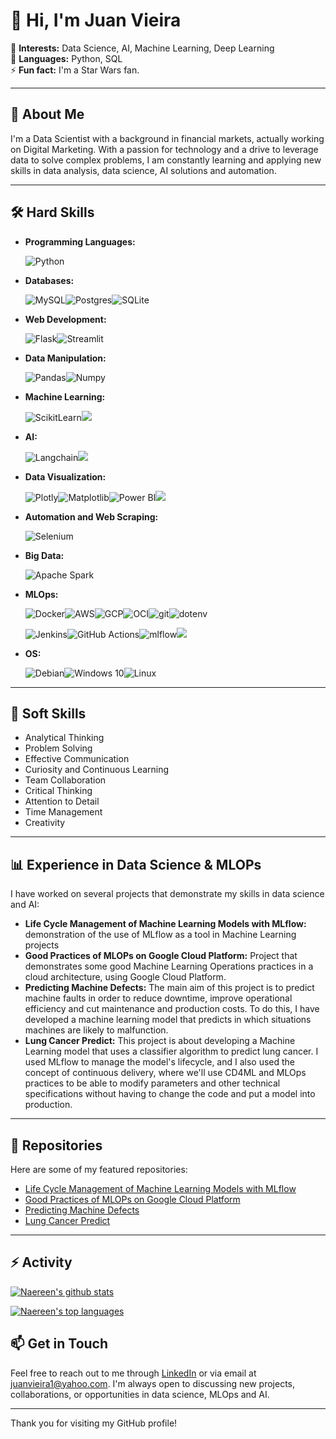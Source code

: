 # 👋 Hi, I'm Juan Vieira

👀 **Interests:** Data Science, AI, Machine Learning, Deep Learning  
🌱 **Languages:** Python, SQL  
⚡ **Fun fact:** I'm a Star Wars fan.

---

## 💼 About Me

I'm a Data Scientist with a background in financial markets, actually working on Digital Marketing. With a passion for technology and a drive to leverage data to solve complex problems, I am constantly learning and applying new skills in data analysis, data science, AI solutions and automation.

---

## 🛠 Hard Skills

- **Programming Languages:**

   <img alt="Python" src="https://img.shields.io/badge/python-%2314354C.svg?style=for-the-badge&logo=python&logoColor=white"/>
  
- **Databases:**

  ![MySQL](https://img.shields.io/badge/mysql-4479A1.svg?style=for-the-badge&logo=mysql&logoColor=white)![Postgres](https://img.shields.io/badge/postgres-%23316192.svg?style=for-the-badge&logo=postgresql&logoColor=white)![SQLite](https://img.shields.io/badge/sqlite-%2307405e.svg?style=for-the-badge&logo=sqlite&logoColor=white)
  
- **Web Development:**

  ![Flask](https://img.shields.io/badge/flask-%23000.svg?style=for-the-badge&logo=flask&logoColor=white)![Streamlit](https://img.shields.io/badge/Streamlit-FF4B4B?style=for-the-badge&logo=Streamlit&logoColor=white)
  
- **Data Manipulation:**

  ![Pandas](https://img.shields.io/badge/Pandas-2C2D72?style=for-the-badge&logo=pandas&logoColor=white)![Numpy](https://img.shields.io/badge/Numpy-777BB4?style=for-the-badge&logo=numpy&logoColor=white)
  
- **Machine Learning:**

  ![ScikitLearn](https://img.shields.io/badge/scikit_learn-F7931E?style=for-the-badge&logo=scikit-learn&logoColor=white)![](https://img.shields.io/badge/SciPy-8CAAE6.svg?style=for-the-badge&logo=SciPy&logoColor=white)
  
- **AI:**

  ![Langchain](https://img.shields.io/badge/langchain-1C3C3C?style=for-the-badge&logo=langchain&logoColor=white)![](https://img.shields.io/badge/OpenAI-412991.svg?style=for-the-badge&logo=OpenAI&logoColor=white)
  
- **Data Visualization:**

  ![Plotly](https://img.shields.io/badge/Plotly-239120?style=for-the-badge&logo=plotly&logoColor=white)![Matplotlib](https://img.shields.io/badge/Matplotlib-%23ffffff.svg?style=for-the-badge&logo=Matplotlib&logoColor=black)![Power BI](https://img.shields.io/badge/PowerBI-F2C811?style=for-the-badge&logo=Power%20BI&logoColor=white)![](https://img.shields.io/badge/Looker-4285F4.svg?style=for-the-badge&logo=Looker&logoColor=white)
  
- **Automation and Web Scraping:**

  ![Selenium](https://img.shields.io/badge/-selenium-%43B02A?style=for-the-badge&logo=selenium&logoColor=white)
  
- **Big Data:**

  ![Apache Spark](https://img.shields.io/badge/Apache%20Spark-FDEE21?style=flat-square&logo=apachespark&logoColor=black)
  
- **MLOps:**

  ![Docker](https://img.shields.io/badge/docker-%230db7ed.svg?style=for-the-badge&logo=docker&logoColor=white)![AWS](https://img.shields.io/badge/AWS-%23FF9900.svg?style=for-the-badge&logo=amazon-aws&logoColor=white)![GCP](https://img.shields.io/badge/Google_Cloud-4285F4?style=for-the-badge&logo=google-cloud&logoColor=white)![OCI](https://img.shields.io/badge/Oracle-F80000?style=for-the-badge&logo=oracle&logoColor=black)![git]( https://img.shields.io/badge/GIT-E44C30?style=for-the-badge&logo=git&logoColor=white)![dotenv](https://img.shields.io/badge/.ENV-ECD53F.svg?style=for-the-badge&logo=dotenv&logoColor=black)

   ![Jenkins](https://img.shields.io/badge/Jenkins-49728B?style=for-the-badge&logo=jenkins&logoColor=white)![GitHub Actions](https://img.shields.io/badge/github%20actions-%232671E5.svg?style=for-the-badge&logo=githubactions&logoColor=white)![mlflow](https://img.shields.io/badge/MLflow-0194E2.svg?style=for-the-badge&logo=MLflow&logoColor=white)![](https://img.shields.io/badge/YAML-CB171E.svg?style=for-the-badge&logo=YAML&logoColor=white)

- **OS:**

  <img alt="Debian" src="https://img.shields.io/badge/Debian-D70A53?style=for-the-badge&logo=debian&logoColor=white" /><img alt="Windows 10" src="https://img.shields.io/badge/Windows-0078D6?style=for-the-badge&logo=windows&logoColor=white" /><img alt="Linux" src="https://img.shields.io/badge/Linux-FCC624?style=for-the-badge&logo=linux&logoColor=black">
---

## 🌟 Soft Skills

- Analytical Thinking
- Problem Solving
- Effective Communication
- Curiosity and Continuous Learning
- Team Collaboration
- Critical Thinking
- Attention to Detail
- Time Management
- Creativity

---

## 📊 Experience in Data Science & MLOPs

I have worked on several projects that demonstrate my skills in data science and AI:

- **Life Cycle Management of Machine Learning Models with MLflow:** demonstration of the use of MLflow as a tool in Machine Learning projects
- **Good Practices of MLOPs on Google Cloud Platform:** Project that demonstrates some good Machine Learning Operations practices in a cloud architecture, using Google Cloud Platform.
- **Predicting Machine Defects:** The main aim of this project is to predict machine faults in order to reduce downtime, improve operational efficiency and cut maintenance and production costs. To do this, I have developed a machine learning model that predicts in which situations machines are likely to malfunction.
- **Lung Cancer Predict:** This project is about developing a Machine Learning model that uses a classifier algorithm to predict lung cancer. I used MLflow to manage the model's lifecycle, and I also used the concept of continuous delivery, where we'll use CD4ML and MLOps practices to be able to modify parameters and other technical specifications without having to change the code and put a model into production.

---

## 📂 Repositories

Here are some of my featured repositories:

- [Life Cycle Management of Machine Learning Models with MLflow](https://github.com/ju4nv1e1r4/mlflow-2024)
- [Good Practices of MLOPs on Google Cloud Platform](https://github.com/ju4nv1e1r4/mlops_gcp)
- [Predicting Machine Defects](https://github.com/ju4nv1e1r4/Manufacturing_Defects)
- [Lung Cancer Predict](https://github.com/ju4nv1e1r4/lung-cancer-predict)

---

## ⚡ Activity

[![Naereen's github stats](https://github-readme-stats.vercel.app/api?username=ju4nv1e1r4&theme=blue-green)](https://github.com/ju4nv1e1r4/github-readme-stats)

[![Naereen's top languages](https://github-readme-stats.vercel.app/api/top-langs/?username=ju4nv1e1r4&theme=blue-green)](https://github.com/ju4nv1e1r4/github-readme-stats)



## 📫 Get in Touch

Feel free to reach out to me through [LinkedIn](https://www.linkedin.com/in/juanvieira85/) or via email at juanvieira1@yahoo.com. I'm always open to discussing new projects, collaborations, or opportunities in data science, MLOps and AI.

---

Thank you for visiting my GitHub profile!

<!---
ju4nv1e1r4/ju4nv1e1r4 is a ✨ special ✨ repository because its `README.md` (this file) appears on your GitHub profile.
You can click the Preview link to take a look at your changes.
--->
